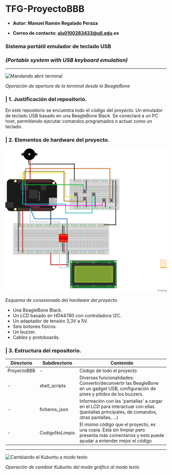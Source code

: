 
# TFG-ProyectoBBB

* __Autor: Manuel Ramón Regalado Peraza__

* __Correo de contacto: alu0100283433@ull.edu.es__

### Sistema portátil emulador de teclado USB
### *(Portable system with USB keyboard emulation)*

---

![Mandando abrir terminal](./imgs/VID_20250715_185456.gif)

<i>Operación de apertura de la terminal desde la BeagleBone</i>

### | 1. Justificación del repositorio.

En este repositorio se encuentra todo el código del proyecto. Un emulador de teclado USB basado en una BeagleBone Black. Se conectará a un PC host, permitiendo ejecutar comandos programados o actuar como un teclado.

### | 2. Elementos de hardware del proyecto.

![Conexionado del proyecto](./imgs/Esquema3_bb.png)

<i>Esquema de conexionado del hardware del proyecto</i>

* Una BeagleBone Black.
* Un LCD basado en HD44780 con controladora I2C.
* Un adaptador de tensión 3,3V a 5V.
* Seis botones físicos.
* Un buzzer.
* Cables y protoboards.

### | 3. Estructura del repositorio.

	
| Directorio| Subdirectorio | Contenido |
| ----------- | ----------- |----------- |
|  ProyectoBBB | - |  Código de todo el proyecto |
| - |  shell_scripts | Diversas funcionalidades: Convertir/deconvertir las BeagleBone en un gadget USB, configuración de pines y pitidos de los buzzers. |
| - | ficheros_json | Información con las 'pantallas' a cargar en el LCD para interactuar con ellas (pantallas principales, de comandos, otras pantallas, ...)|
| - | CodigoNoLimpio | El mismo código que el proyecto, es una copia. Está sin limpiar pero presenta más comentarios y esto puede ayudar a entender mejor el código |

----


![Cambiando el Kubuntu a modo texto](./imgs/VID_20250715_185316.gif)


<i>Operación de cambiar Kubuntu del modo gráfico al modo texto</i>